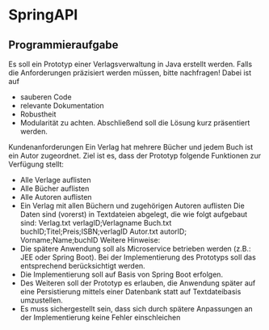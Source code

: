 # SpringAPI


## Programmieraufgabe

Es soll ein Prototyp einer Verlagsverwaltung in Java erstellt werden.
Falls die Anforderungen präzisiert werden müssen, bitte nachfragen!
Dabei ist auf
* sauberen Code
* relevante Dokumentation
* Robustheit
* Modularität
  zu achten.
  Abschließend soll die Lösung kurz präsentiert werden.

Kundenanforderungen
Ein Verlag hat mehrere Bücher und jedem Buch ist ein Autor zugeordnet. Ziel ist es, dass
der Prototyp folgende Funktionen zur Verfügung stellt:
* Alle Verlage auflisten
* Alle Bücher auflisten
* Alle Autoren auflisten
* Ein Verlag mit allen Büchern und zugehörigen Autoren auflisten
  Die Daten sind (vorerst) in Textdateien abgelegt, die wie folgt aufgebaut sind:
  Verlag.txt
  verlagID;Verlagname
  Buch.txt
  buchID;Titel;Preis;ISBN;verlagID
  Autor.txt
  autorID; Vorname;Name;buchID
  Weitere Hinweise:
* Die spätere Anwendung soll als Microservice betrieben werden (z.B.: JEE oder
  Spring Boot). Bei der Implementierung des Prototyps soll das entsprechend
  berücksichtigt werden.
* Die Implementierung soll auf Basis von Spring Boot erfolgen.
* Des Weiteren soll der Prototyp es erlauben, die Anwendung später auf eine
  Persistierung mittels einer Datenbank statt auf Textdateibasis umzustellen.
* Es muss sichergestellt sein, dass sich durch spätere Anpassungen an der
  Implementierung keine Fehler einschleichen